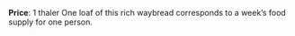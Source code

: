 **Price**: 1 thaler
One loaf of this rich waybread corresponds to a week’s food supply for one person.